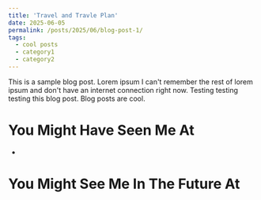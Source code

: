```yaml
---
title: 'Travel and Travle Plan'
date: 2025-06-05
permalink: /posts/2025/06/blog-post-1/
tags:
  - cool posts
  - category1
  - category2
---
```


This is a sample blog post. Lorem ipsum I can't remember the rest of lorem ipsum and don't have an internet connection right now. Testing testing testing this blog post. Blog posts are cool.

You Might Have Seen Me At
======
*


You Might See Me In The Future At
======

